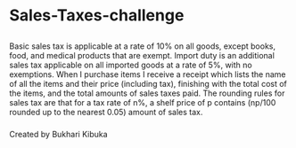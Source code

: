 # Sales-Taxes-challenge

##
Basic sales tax is applicable at a rate of 10% on all goods,
except books, food, and medical products that are exempt. Import duty is an additional sales tax applicable on all imported goods at a rate of 5%,
with no exemptions. When I purchase items I receive a receipt which lists the name of all the items and their price (including tax),
finishing with the total cost of the items, and the total amounts of sales taxes paid.
The rounding rules for sales tax are that for a tax rate of n%, a shelf price of p contains (np/100 rounded up to the nearest 0.05) amount of sales tax.

###
Created by Bukhari Kibuka
